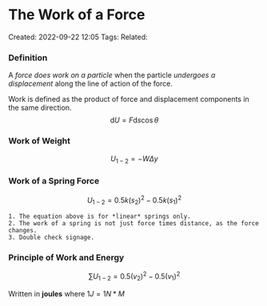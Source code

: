 # The Work of a Force
Created: 2022-09-22 12:05 
Tags: 
Related:

### Definition
A *force does work on a particle* when the particle *undergoes a displacement* along the line of action of the force.

Work is defined as the product of force and displacement components in the same direction.
$$\mathrm d U = F \mathrm d s \cos \theta$$

### Work of Weight
$$U_{1-2} = -W \Delta y$$

### Work of a Spring Force
$$U_{1-2} = 0.5k(s_2)^2 - 0.5k(s_1)^2$$

```ad-info
1. The equation above is for *linear* springs only.
2. The work of a spring is not just force times distance, as the force changes.
3. Double check signage.
```

### Principle of Work and Energy
$$\sum  U_{1-2} = 0.5(v_2)^2 - 0.5(v_1)^2$$ 

Written in **joules** where $1J = 1 N \ast M$

